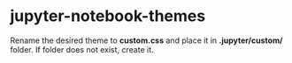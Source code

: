 # jupyter-notebook-themes

Rename the desired theme to **custom.css** and place it in **.jupyter/custom/** folder. If folder does not exist, create it.
